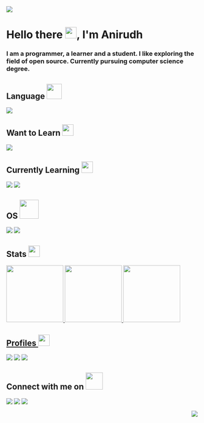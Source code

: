 <img src="https://user-images.githubusercontent.com/94374523/143904768-1c329303-2810-4f41-8b9c-1a0f8cf9b183.png">

# Hello there <img src="https://raw.githubusercontent.com/MartinHeinz/MartinHeinz/master/wave.gif" width="30px">, I'm Anirudh
### I am a programmer, a learner and a student. I like exploring the field of open source. Currently pursuing computer science degree. 
## Language <img src="https://cliply.co/wp-content/uploads/2021/07/392107260_SUNGLASSES_EMOJI_400px.gif" width="40px">
<img src="https://img.shields.io/badge/C%2B%2B-00599C?style=for-the-badge&logo=c%2B%2B&logoColor=white">

## Want to Learn <img src="https://icon2.cleanpng.com/20180203/pee/kisspng-india-drawing-pin-bulletin-board-manufacturing-pushpin-transparent-background-5a7581c1be5805.8890980315176503697797.jpg" width="30px">
<img src="https://img.shields.io/badge/Python-14354C?style=for-the-badge&logo=python&logoColor=white">

## Currently Learning <img src="https://thumbs.gfycat.com/PerfumedColossalGadwall-size_restricted.gif" width="30px">
<img src="https://img.shields.io/badge/Java-ED8B00?style=for-the-badge&logo=java&logoColor=white"> <img src="https://img.shields.io/badge/C-00599C?style=for-the-badge&logo=c&logoColor=white">

## OS <img src="https://www.animatedimages.org/data/media/56/animated-computer-image-0178.gif" width="50px">
<img src="https://img.shields.io/badge/Windows-0078D6?style=for-the-badge&logo=windows&logoColor=white" />  <img src="https://img.shields.io/badge/Ubuntu-E95420?style=for-the-badge&logo=ubuntu&logoColor=white" />

## Stats <img src="https://media.giphy.com/media/VEzBzSyEOKtXGuPIQw/giphy.gif" width="30px">
  
<a href="https://github.com/AnirudhDaya">
  <img height="150em" src="https://github-readme-stats.vercel.app/api?username=AnirudhDaya&theme=dracula&show_icons=true&&hide_border=true&count_private=true"/> <img height="150em" src="https://github-readme-stats.vercel.app/api/top-langs/?username=AnirudhDaya&layout=compact&langs_count=8&hide_border=true&theme=dracula"/>
  <img height="150em" src="https://activity-graph.herokuapp.com/graph?username=AnirudhDaya&hide_border=true&theme=dracula" />

## Profiles <img src="https://thumbs.gfycat.com/ExhaustedSpottedGazelle-size_restricted.gif" width="30px">
[<img src="https://img.shields.io/badge/linkedin-%230077B5.svg?&style=for-the-badge&logo=linkedin&logoColor=white">](https://www.linkedin.com/in/anirudhdaya)
[<img src="https://img.shields.io/badge/Stack_Overflow-FE7A16?style=for-the-badge&logo=stack-overflow&logoColor=white">](https://stackoverflow.com/users/17476515/anirudh-dayanand) [<img src="https://img.shields.io/badge/-Hackerrank-2EC866?style=for-the-badge&logo=HackerRank&logoColor=white">](https://www.hackerrank.com/anirudhdaya)  

## Connect with me on <img src="https://acegif.com/wp-content/gifs/handshake-46.gif" width="45px">  
  [<img src="https://img.shields.io/badge/twitter-%231DA1F2.svg?&style=for-the-badge&logo=twitter&logoColor=white">](https://twitter.com/AnirudhDayanand)
 [<img src="https://img.shields.io/badge/Gmail-D14836?style=for-the-badge&logo=gmail&logoColor=white">](https://mail.google.com/mail/?view=cm&fs=1&to=anirudhdaya@gmail.com)
 [<img src="https://img.shields.io/badge/Discord-7289DA?style=for-the-badge&logo=discord&logoColor=white">](https://discordapp.com/users/Ron#5542)

<img src="https://img.shields.io/github/watchers/AnirudhDaya/AnirudhDaya.svg" align="right">

